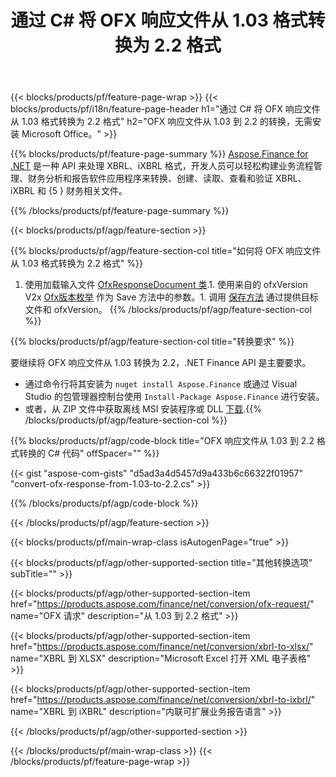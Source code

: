 ﻿---
title: 通过 C# 将 OFX 响应文件从 1.03 格式转换为 2.2 格式
description: OFX 请求文件从 1.03 到 2.2 C# 转换的示例代码。使用 API 示例代码在基于 .NET 的应用程序中进行批量 OFX 请求转换。 
url: /zh/net/conversion/ofx-response/
family: finance
platformtag: net
feature: conversion
informat: OFX Response 1.03
outformat: OFX Response 2.2
otherformats: OFX Response
---
{{< blocks/products/pf/feature-page-wrap >}}
{{< blocks/products/pf/i18n/feature-page-header h1="通过 C# 将 OFX 响应文件从 1.03 格式转换为 2.2 格式" h2="OFX 响应文件从 1.03 到 2.2 的转换，无需安装 Microsoft Office。" >}}

{{% blocks/products/pf/feature-page-summary %}}
[Aspose.Finance for .NET](https://products.aspose.com/finance/net/) 是一种 API 来处理 XBRL、iXBRL 格式，开发人员可以轻松构建业务流程管理、财务分析和报告软件应用程序来转换、创建、读取、查看和验证 XBRL、iXBRL 和 {5 } 财务相关文件。 

{{% /blocks/products/pf/feature-page-summary %}}

{{< blocks/products/pf/agp/feature-section >}}

{{% blocks/products/pf/agp/feature-section-col title="如何将 OFX 响应文件从 1.03 格式转换为 2.2 格式" %}}
1. 使用加载输入文件 [OfxResponseDocument 类](https://apireference.aspose.com/finance/net/aspose.finance.ofx/ofxresponsedocument).1. 使用来自的 ofxVersion V2x [Ofx版本枚举](https://apireference.aspose.com/finance/net/aspose.finance.ofx/ofxversionenum) 作为 Save 方法中的参数。1. 调用 [保存方法](https://apireference.aspose.com/finance/net/aspose.finance.ofx/ofxresponsedocument/methods/save) 通过提供目标文件和 ofxVersion。
{{% /blocks/products/pf/agp/feature-section-col %}}

{{% blocks/products/pf/agp/feature-section-col title="转换要求" %}}

要继续将 OFX 响应文件从 1.03 转换为 2.2，.NET Finance API 是主要要求。
- 通过命令行将其安装为 ```nuget install Aspose.Finance``` 或通过 Visual Studio 的包管理器控制台使用 ```Install-Package Aspose.Finance``` 进行安装。
- 或者，从 ZIP 文件中获取离线 MSI 安装程序或 DLL [下载](https://downloads.aspose.com/finance/net).{{% /blocks/products/pf/agp/feature-section-col %}}

{{% blocks/products/pf/agp/code-block title="OFX 响应文件从 1.03 到 2.2 格式转换的 C# 代码" offSpacer="" %}}

{{< gist "aspose-com-gists" "d5ad3a4d5457d9a433b6c66322f01957" "convert-ofx-response-from-1.03-to-2.2.cs" >}}

{{% /blocks/products/pf/agp/code-block %}}

{{< /blocks/products/pf/agp/feature-section >}}

{{< blocks/products/pf/main-wrap-class isAutogenPage="true" >}}

{{< blocks/products/pf/agp/other-supported-section title="其他转换选项" subTitle="" >}}

{{< blocks/products/pf/agp/other-supported-section-item href="https://products.aspose.com/finance/net/conversion/ofx-request/" name="OFX 请求" description="从 1.03 到 2.2 格式" >}}

{{< blocks/products/pf/agp/other-supported-section-item href="https://products.aspose.com/finance/net/conversion/xbrl-to-xlsx/" name="XBRL 到 XLSX" description="Microsoft Excel 打开 XML 电子表格" >}}

{{< blocks/products/pf/agp/other-supported-section-item href="https://products.aspose.com/finance/net/conversion/xbrl-to-ixbrl/" name="XBRL 到 iXBRL" description="内联可扩展业务报告语言" >}}

{{< /blocks/products/pf/agp/other-supported-section >}}

{{< /blocks/products/pf/main-wrap-class >}}
{{< /blocks/products/pf/feature-page-wrap >}}